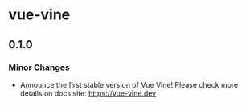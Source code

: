 # vue-vine

## 0.1.0

### Minor Changes

- Announce the first stable version of Vue Vine! Please check more details on docs site: https://vue-vine.dev
